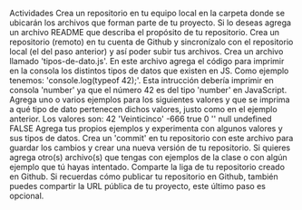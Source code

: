 Actividades
Crea un repositorio en tu equipo local en la carpeta donde se ubicarán los archivos que forman parte de tu proyecto. Si lo deseas agrega un archivo README que describa el propósito de tu repositorio.
Crea un repositorio (remoto) en tu cuenta de Github y sincronízalo con el repositorio local (el del paso anterior) y así poder subir tus archivos.
Crea un archivo llamado 'tipos-de-dato.js'.
En este archivo agrega el código para imprimir en la consola los distintos tipos de datos que existen en JS. Como ejemplo tenemos: 'console.log(typeof 42);'. Esta intrucción debería imprimir en consola 'number' ya que el número 42 es del tipo 'number' en JavaScript.
Agrega uno o varios ejemplos para los siguientes valores y que se imprima a qué tipo de dato pertenecen dichos valores, justo como en el ejemplo anterior. Los valores son:
42
'Veinticinco'
-666
true
0
''
null
undefined
FALSE
Agrega tus propios ejemplos y experimenta con algunos valores y sus tipos de datos.
Crea un 'commit' en tu repositorio con este archivo para guardar los cambios y crear una nueva versión de tu repositorio. Si quieres agrega otro(s) archivo(s) que tengas con ejemplos de la clase o con algún ejemplo que tú hayas intentado.
Comparte la liga de tu repositorio creado en Github.
Si recuerdas cómo publicar tu repositorio en Github, también puedes compartir la URL pública de tu proyecto, este último paso es opcional.